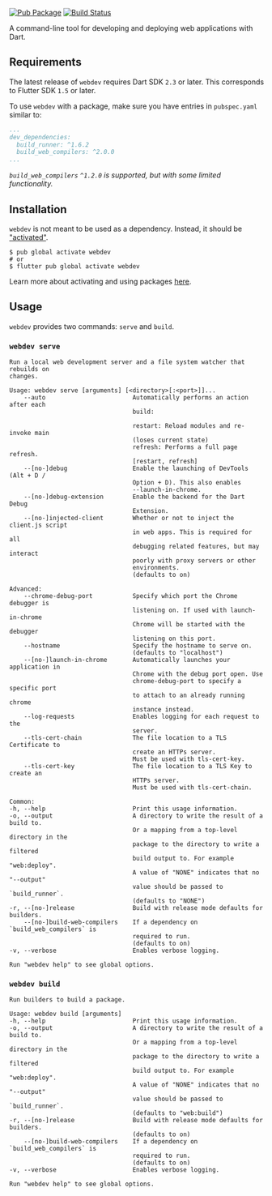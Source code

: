 [![Pub Package](https://img.shields.io/pub/v/webdev.svg)](https://pub.dartlang.org/packages/webdev)
[![Build Status](https://travis-ci.org/dart-lang/webdev.svg?branch=master)](https://travis-ci.org/dart-lang/webdev)

A command-line tool for developing and deploying web applications with Dart.

## Requirements

The latest release of `webdev` requires Dart SDK `2.3` or later.
This corresponds to Flutter SDK `1.5` or later.

To use `webdev` with a package, make sure you have entries in `pubspec.yaml`
similar to:

```yaml
...
dev_dependencies:
  build_runner: ^1.6.2
  build_web_compilers: ^2.0.0
...
```

*`build_web_compilers` `^1.2.0` is supported, but with some limited
functionality.*

## Installation

`webdev` is not meant to be used as a dependency. Instead, it should be
["activated"][activating].

```console
$ pub global activate webdev
# or
$ flutter pub global activate webdev
```

Learn more about activating and using packages [here][pub global].

## Usage

`webdev` provides two commands: `serve` and `build`.

### `webdev serve`

```
Run a local web development server and a file system watcher that rebuilds on
changes.

Usage: webdev serve [arguments] [<directory>[:<port>]]...
    --auto                        Automatically performs an action after each
                                  build:

                                  restart: Reload modules and re-invoke main
                                  (loses current state)
                                  refresh: Performs a full page refresh.
                                  [restart, refresh]
    --[no-]debug                  Enable the launching of DevTools (Alt + D /
                                  Option + D). This also enables
                                  --launch-in-chrome.
    --[no-]debug-extension        Enable the backend for the Dart Debug
                                  Extension.
    --[no-]injected-client        Whether or not to inject the client.js script
                                  in web apps. This is required for all
                                  debugging related features, but may interact
                                  poorly with proxy servers or other
                                  environments.
                                  (defaults to on)

Advanced:
    --chrome-debug-port           Specify which port the Chrome debugger is
                                  listening on. If used with launch-in-chrome
                                  Chrome will be started with the debugger
                                  listening on this port.
    --hostname                    Specify the hostname to serve on.
                                  (defaults to "localhost")
    --[no-]launch-in-chrome       Automatically launches your application in
                                  Chrome with the debug port open. Use
                                  chrome-debug-port to specify a specific port
                                  to attach to an already running chrome
                                  instance instead.
    --log-requests                Enables logging for each request to the
                                  server.
    --tls-cert-chain              The file location to a TLS Certificate to
                                  create an HTTPs server.
                                  Must be used with tls-cert-key.
    --tls-cert-key                The file location to a TLS Key to create an
                                  HTTPs server.
                                  Must be used with tls-cert-chain.

Common:
-h, --help                        Print this usage information.
-o, --output                      A directory to write the result of a build to.
                                  Or a mapping from a top-level directory in the
                                  package to the directory to write a filtered
                                  build output to. For example "web:deploy".
                                  A value of "NONE" indicates that no "--output"
                                  value should be passed to `build_runner`.
                                  (defaults to "NONE")
-r, --[no-]release                Build with release mode defaults for builders.
    --[no-]build-web-compilers    If a dependency on `build_web_compilers` is
                                  required to run.
                                  (defaults to on)
-v, --verbose                     Enables verbose logging.

Run "webdev help" to see global options.
```

### `webdev build`

```
Run builders to build a package.

Usage: webdev build [arguments]
-h, --help                        Print this usage information.
-o, --output                      A directory to write the result of a build to.
                                  Or a mapping from a top-level directory in the
                                  package to the directory to write a filtered
                                  build output to. For example "web:deploy".
                                  A value of "NONE" indicates that no "--output"
                                  value should be passed to `build_runner`.
                                  (defaults to "web:build")
-r, --[no-]release                Build with release mode defaults for builders.
                                  (defaults to on)
    --[no-]build-web-compilers    If a dependency on `build_web_compilers` is
                                  required to run.
                                  (defaults to on)
-v, --verbose                     Enables verbose logging.

Run "webdev help" to see global options.
```

[activating]: https://www.dartlang.org/tools/pub/cmd/pub-global#activating-a-package
[pub global]: https://www.dartlang.org/tools/pub/cmd/pub-global
[Dart build system]: https://github.com/dart-lang/build
